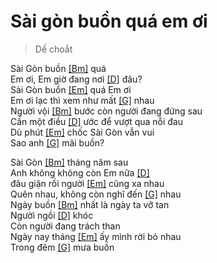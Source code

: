 # Sài gòn buồn quá em ơi
> Dế choắt

Sài Gòn buồn [[Bm]]() quá   
Em ơi, Em giờ đang nơi [[D]]() đâu?   
Sài Gòn buồn [[Em]]() quá Em ơi   
Em ơi lạc thì xem như mất [[G]]() nhau   
Người vội [[Bm]]() bước còn người đang đứng sau   
Cần một điều [[D]]() ước để vượt qua nỗi đau   
Dù phút [[Em]]() chốc Sài Gòn vẫn vui   
Sao anh [[G]]() mãi buồn?   

Sài Gòn [[Bm]]() tháng năm sau   
Anh không không còn Em nữa [[D]]()   
đâu giận rồi người [[Em]]() cũng xa nhau   
Quên nhau, không còn nghĩ đến [[G]]() nhau   
Ngày buồn [[Bm]]() nhất là ngày ta vỡ tan   
Ngườì ngồi [[D]]() khóc   
Còn người đang trách than   
Ngày nay tháng [[Em]]() ấy mình rời bỏ nhau   
Trong đêm [[G]]() mưa buồn   
